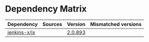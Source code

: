 # Dependency Matrix

Dependency | Sources | Version | Mismatched versions
---------- | ------- | ------- | -------------------
[jenkins-x/jx](https://github.com/jenkins-x/jx.git) |  | [2.0.893](https://github.com/jenkins-x/jx/releases/tag/v2.0.893) | 
